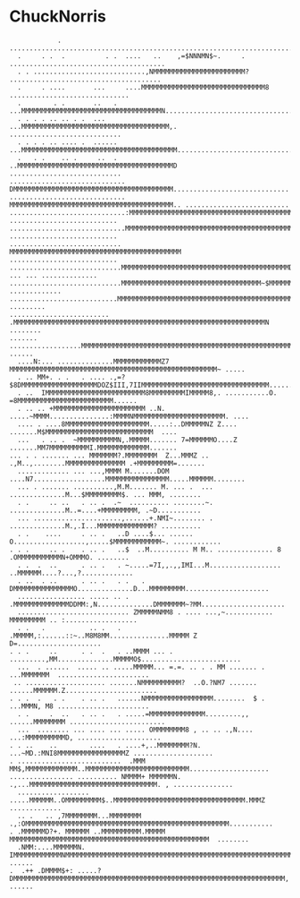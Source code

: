 # ChuckNorris

                .               .......................................................................
      .     . .  .          . .  ....   ..    ,=$NNNMN$~.     .  .......................................
      . . ............................,NMMMMMMMMMMMMMMMMMMMMMMM?  ......................................
      .     . ....       ...     ....MMMMMMMMMMMMMMMMMMMMMMMMMMMMMMM8     ..............................
      .        . .       ..   .  ...MMMMMMMMMMMMMMMMMMMMMMMMMMMMMMMMMMMN................................
      . . . . .. .. . .  ...     ...MMMMMMMMMMMMMMMMMMMMMMMMMMMMMMMMMMMMM,. ............................
      . . . . .. .... .  ...... ...MMMMMMMMMMMMMMMMMMMMMMMMMMMMMMMMMMMMMMM..............................
      .   . .    .. .     ..  .  ..MMMMMMMMMMMMMMMMMMMMMMMMMMMMMMMMMMMMMMMD ............................
    ............................. DMMMMMMMMMMMMMMMMMMMMMMMMMMMMMMMMMMMMMMMM.............................
    ............................. MMMMMMMMMMMMMMMMMMMMMMMMMMMMMMMMMMMMMMMMM.. ..........................
    .............................:MMMMMMMMMMMMMMMMMMMMMMMMMMMMMMMMMMMMMMMMM, ...........................
    .............................MMMMMMMMMMMMMMMMMMMMMMMMMMMMMMMMMMMMMMMMMMM ...........................
    ............................ MMMMMMMMMMMMMMMMMMMMMMMMMMMMMMMMMMMMMMMMMMM ...........................
    ............................MMMMMMMMMMMMMMMMMMMMMMMMMMMMMMMMMMMMMMMMMMD..     ... ... ..............
    ............................MMMMMMMMMMMMMMMMMMMMMMMMMMMMMMMMMMM~$MMMMMMMMMMMMMMMMMMM+  .............
    ...........................MMMMMMMMMMMMMMMMMMMMMMMMMMMMMMMMMMMMMMMMMMMMMMMMMMMMMMMMMMMMM=. .........
    ......................... .MMMMMMMMMMMMMMMMMMMMMMMMMMMMMMMMMMMMMMMMMMMMMMMMMMMMMMMMMMMMMMMN ........
    ....... ..................MMMMMMMMMMMMMMMMMMMMMMMMMMMMMMMMMMMMMMMMMMMMMMMMMMMMMMMMMMMMMMMMMM+ ......
      ....N:... ..............MMMMMMMMMMMMZ7 MMMMMMMMMMMMMMMMMMMMMMMMMMMMMMMMMMMMMMMMMMMMMMMMMMMM~ .....
      . .. MM+. . .   . .... .,=?$8DMMMMMMMMMMMMMMMMMMMDOZ$III,7IIMMMMMMMMMMMMMMMMMMMMMMMMMMMMMMMM......
      . ..  IMMMMMMMMMMMMMMMMMMMMMMMMM8MMMMMMMMMIMMMMM8,. ...........O. =8MMMMMMMMMMMMMMMMMMMMMMMM......
      . .. .. +MMMMMMMMMMMMMMMMMMMMMMM ..N. .....~MMMM...............:MMMMNMMMMMMMMMMMMMMMMMMMMMMM. ....
      .... . ....8MMMMMMMMMMMMMMMMMMMMM.....:..DMMMMMNZ Z.... .......M$MMMMMMMMMMMMMMMMMMMMMMMMMMM  ....
      ...   . .. .  ~MMMMMMMMMMN,.MMMMM....... 7=MMMMMMO....Z .......MM7MMMMMMMMMMI.MMMMMMMMMMMMM.......
    ... . . ....... ... MMMMMMM?.MMMMMMMM  Z...MMMZ .. .,M..,........MMMMMMMMMMMMMMM .+MMMMMMMMM=.......
      ............. ... ...,MMMM M.......DOM ....N7..................MMMMMMMMMMMMMMMM.....MMMMMM........
      ... . ....... ..........,M.M....... M. ... .  ... ..............M...$MMMMMMMMM$. ... MMM, ........
      . .     .. ..   . .. .  .~  .......... ........~. ..............M..=....+MMMMMMMMM, .~D...........
      ... ......................,......+.NMI~........ . ..............M.,.I...MMMMMMMMMMMMMM? ..........
      . .    ....     . .. .   ..D ....$... ...... O..................,.....$MMMMMMMMMMMM~. ............
    . . .     .. .    . .. .   ..$  ..M.......... M M.. .............. 8  .OMMMMMMMMMMMN+OMMMO. ........
      . .  .  ..      . .. .   . ~.....=7I,,.,,IMI...M.................. ..MMMMMM....?...,?.............
      . ..  . ..      . .. .   . .   . DMMMMMMMMMMMMMMMO..............D...MMMMMMMMM.....................
      ................. ..... .. . .MMMMMMMMMMMMMMDDMM:,N..............DMMMMMMM~?MM.....................
      ............................ ZMMMMMNMM8 . .... ...,~............  MMMMMMMMM .. :..................
      . .   .           .. .   . .MMMMM,:......::~..M8M8MM...............MMMMM Z D=.....................
    . . .     ..      . .  .   . ..MMMM ... . .........,MM..............MMMMMO$.........................
      ...  . ......  ..... .. .....MMMMM... =.=. .. . . MM ....... . ...MMMMMMM  .......................
     .. .................... .......NMMMMMMMMMM?  ..O.?NM7 ....... ......MMMMMM.Z.......................
    . . .  .   . .    . .. .   ......NMMMMMMMMMMMMMMMMM........  $ . ...MMMN, M8 .......................
      . .     .  ..   . .. .   . .....=MMMMMMMMMMMMMM.........,, ......MMMMMMMM ........................
      ...  ........ ... .... ... ..... OMMMMMMMM8 , .. .. .,N.... ...:MMMMMMMMMMD, .....................
    . . ..    ..        ....   . ....+,..MMMMMMMM?N. ...~MD.:MNI8MMMMMMMMMMMMMMMMMZ ....................
    . ..........................  .MMM MM$,MMMMMMMMMMMMM..MMMMMMMMMMMMMMMMMMMMMMMMMM....................
    ................ .......... NMMMM+ MMMMMMN. .,...MMMMMMMMMMMMMMMMMMMMMMMMMMMMMMMM. , ...............
      ..................  .....MMMMMM..OMMMMMMMMM$..MMMMMMMMMMMMMMMMMMMMMMMMMMMMMMMMM.MMMZ .............
      .. .   .. ,7MMMMMMMM...MMMMMMMM .,:OMMMMMMMMMMMMMMMMMMMMMMMMMMMMMMMMMMMMMMMMMMMMMMMMMMM...........
    . .MMMMMMD?+. MMMMMM ..MMMMMMMMMM.MMMMM MMMMMMMMMMMMMMMMMMMMMMMMMMMMMMMMMMMMMMMMMMMMMMMMMM  ........
      .NMM:....MMMMMMN. IMMMMMMMMMMMMNMMMMMMMMMMMMMMMMMMMMMMMMMMMMMMMMMMMMMMMMMMMMMMMMMMMMMMMMMO. ......
    .  .++ .DMMMM$+: .....?DMMMMMMMMMMMMMMMMMMMMMMMMMMMMMMMMMMMMMMMMMMMMMMMMMMMMMMMMMMMMMMMMMMMM, ......
